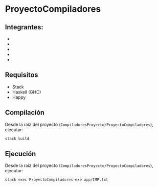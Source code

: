 # ProyectoCompiladores

## Integrantes:
-
-
-
-
-

## Requisitos
- Stack
- Haskell (GHC)
- Happy

## Compilación
Desde la raíz del proyecto (`CompiladoresProyecto/ProyectoCompiladores`), ejecutar:
```bash
stack build
```

## Ejecución
Desde la raíz del proyecto (`CompiladoresProyecto/ProyectoCompiladores`), ejecutar:
```bash
stack exec ProyectoCompiladores-exe app/IMP.txt
```
